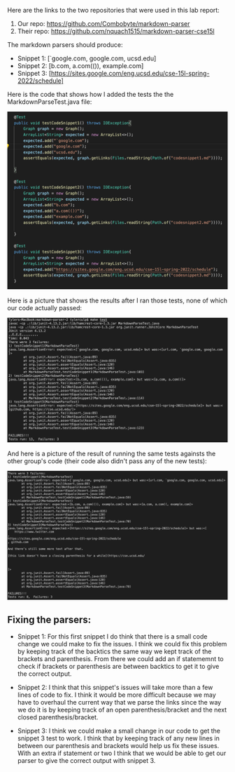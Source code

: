 Here are the links to the two repositories that were used in this lab report:

1. Our repo: https://github.com/Combobyte/markdown-parser
2. Their repo: https://github.com/nquach1515/markdown-parser-cse15l

The markdown parsers should produce:

* Snippet 1: [`google.com, google.com, ucsd.edu]
* Snippet 2: [b.com, a.com(()), example.com]
* Snippet 3: [https://sites.google.com/eng.ucsd.edu/cse-15l-spring-2022/schedule]

Here is the code that shows how I added the tests the the MarkdownParseTest.java file:

![image 1](codeSnippetTestCode.png)

Here is a picture that shows the results after I ran those tests, none of which our code actually passed:

![image 2](codeSnippetsTestResults.png)

And here is a picture of the result of running the same tests againsts the other group's code (their code also didn't pass any of the new tests):

![image 3](otherGroupCodeResults.png)


## Fixing the parsers:

* Snippet 1: For this first snippet I do think that there is a small code change we could make to fix the issues. I think we could fix this problem by keeping track of the backtics the same way we kept track of the brackets and parenthesis. From there we could add an if statememnt to check if brackets or parenthesis are between backtics to get it to give the correct output.

* Snippet 2: I think that this snippet's issues will take more than a few lines of code to fix. I think it would be more difficult because we may have to overhaul the current way that we parse the links since the way we do it is by keeping track of an open parenthesis/bracket and the next closed parenthesis/bracket.

* Snippet 3: I think we could make a small change in our code to get the snippet 3 test to work. I think that by keeping track of any new lines in between our parenthesis and brackets would help us fix these issues. With an extra if statement or two I think that we would be able to get our parser to give the correct output with snippet 3.


